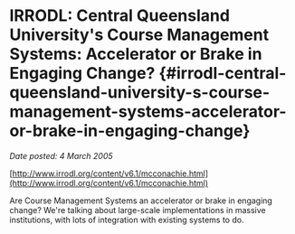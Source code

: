 # IRRODL: Central Queensland University's Course Management Systems: Accelerator or Brake in Engaging Change? {#irrodl-central-queensland-university-s-course-management-systems-accelerator-or-brake-in-engaging-change}

_Date posted: 4 March 2005_

[http://www.irrodl.org/content/v6.1/mcconachie.html](http://www.irrodl.org/content/v6.1/mcconachie.html)

Are Course Management Systems an accelerator or brake in engaging change? We're talking about large-scale implementations in massive institutions, with lots of integration with existing systems to do.